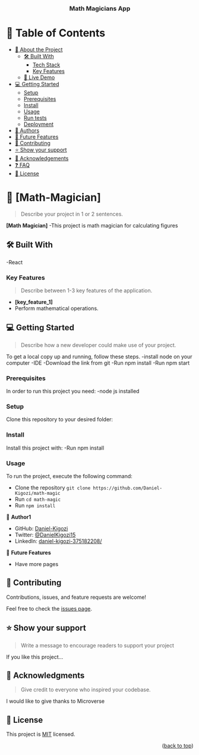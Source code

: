 <a name="readme-top"></a>

<div align="center">

  
  <br/>

  <h3><b>Math Magicians App</b></h3>

</div>


# 📗 Table of Contents

- [📖 About the Project](#about-project)
  - [🛠 Built With](#built-with)
    - [Tech Stack](#tech-stack)
    - [Key Features](#key-features)
  - [🚀 Live Demo](#live-demo)
- [💻 Getting Started](#getting-started)
  - [Setup](#setup)
  - [Prerequisites](#prerequisites)
  - [Install](#install)
  - [Usage](#usage)
  - [Run tests](#run-tests)
  - [Deployment](#triangular_flag_on_post-deployment)
- [👥 Authors](#authors)
- [🔭 Future Features](#future-features)
- [🤝 Contributing](#contributing)
- [⭐️ Show your support](#support)
- [🙏 Acknowledgements](#acknowledgements)
- [❓ FAQ](#faq)
- [📝 License](#license)


# 📖 [Math-Magician]

> Describe your project in 1 or 2 sentences.

**[Math Magician]** 
-This project is math magician for calculating figures

## 🛠 Built With
-React


### Key Features

> Describe between 1-3 key features of the application.

- **[key_feature_1]**
 - Perform mathematical operations.


## 💻 Getting Started 

> Describe how a new developer could make use of your project.


To get a local copy up and running, follow these steps.
-install node on your computer
-IDE
-Download the link from git
-Run npm install 
-Run npm start

### Prerequisites

In order to run this project you need:
-node js installed


### Setup

Clone this repository to your desired folder:


### Install

Install this project with:
-Run npm install 

### Usage

To run the project, execute the following command:
- Clone the repository `git clone https://github.com/Daniel-Kigozi/math-magic`
- Run `cd math-magic`
- Run `npm install`


👤 **Author1**

- GitHub: [Daniel-Kigozi](https://github.com/Daniel-Kigozi)
- Twitter: [@DanielKigozi15](https://twitter.com/@DanielKigozi15)
- LinkedIn: [daniel-kigozi-375182208/](https://www.linkedin.com/in/daniel-kigozi-375182208/)

🔭 **Future Features**
- Have more pages


## 🤝 Contributing

Contributions, issues, and feature requests are welcome!

Feel free to check the [issues page](../../issues/).


## ⭐️ Show your support <a name="support"></a>

> Write a message to encourage readers to support your project

If you like this project...


## 🙏 Acknowledgments <a name="acknowledgements"></a>

> Give credit to everyone who inspired your codebase.

I would like to give thanks to Microverse


## 📝 License <a name="license"></a>

This project is [MIT](https://github.com/Daniel-Kigozi/Mobile-First/blob/my-html/LICENSE.md) licensed.

<p align="right">(<a href="#readme-top">back to top</a>)</p>
